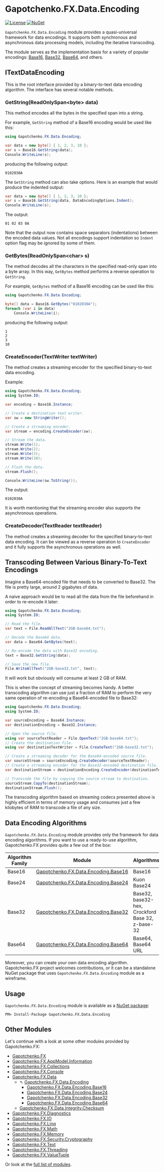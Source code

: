 ﻿# Gapotchenko.FX.Data.Encoding
[![License](https://img.shields.io/badge/license-MIT-green.svg)](../../../../../../LICENSE)
[![NuGet](https://img.shields.io/nuget/v/Gapotchenko.FX.Data.Encoding.svg)](https://www.nuget.org/packages/Gapotchenko.FX.Data.Encoding)

`Gapotchenko.FX.Data.Encoding` module provides a quasi-universal framework for data encodings.
It supports both synchronous and asynchronous data processing models, including the iterative transcoding.

The module serves as the implementation basis for a variety of popular encodings: [Base16](../Gapotchenko.FX.Data.Encoding.Base16#readme), [Base32](../Gapotchenko.FX.Data.Encoding.Base32#readme), [Base64](../Gapotchenko.FX.Data.Encoding.Base64#readme), and others.

## ITextDataEncoding

This is the root interface provided by a binary-to-text data encoding algorithm.
The interface has several notable methods.

### GetString(ReadOnlySpan&lt;byte&gt; data)

This method encodes all the bytes in the specified span into a string.

For example, `GetString` method of a Base16 encoding would be used like this:

``` c#
using Gapotchenko.FX.Data.Encoding;

var data = new byte[] { 1, 2, 3, 10 };
var s = Base16.GetString(data);
Console.WriteLine(s);
```

producing the following output:

```
0102030A
```

The `GetString` method can also take options.
Here is an example that would produce the indented output:

``` c#
var data = new byte[] { 1, 2, 3, 10 };
var s = Base16.GetString(data, DataEncodingOptions.Indent);
Console.WriteLine(s);
```

The output:

```
01 02 03 0A
```

Note that the output now contains space separators (indentations) between the encoded data values.
Not all encodings support indentation so `Indent` option flag may be ignored by some of them.

### GetBytes(ReadOnlySpan&lt;char&gt; s)

The method decodes all the characters in the specified read-only span into a byte array.
In this way, `GetBytes` method performs a reverse operation to `GetString`.

For example, `GetBytes` method of a Base16 encoding can be used like this:

``` c#
using Gapotchenko.FX.Data.Encoding;

byte[] data = Base16.GetBytes("0102030A");
foreach (var i in data)
    Console.WriteLine(i);
```

producing the following output:

```
1
2
3
10
```

### CreateEncoder(TextWriter textWriter)

The method creates a streaming encoder for the specified binary-to-text data encoding.

Example:

``` c#
using Gapotchenko.FX.Data.Encoding;
using System.IO;

var encoding = Base16.Instance;

// Create a destination text writer.
var sw = new StringWriter();

// Create a streaming encoder.
var stream = encoding.CreateEncoder(sw);

// Stream the data.
stream.Write(1);
stream.Write(2);
stream.Write(3);
stream.Write(10);

// Flush the data.
stream.Flush();

Console.WriteLine(sw.ToString());
```

The output:

```
0102030A
```

It is worth mentioning that the streaming encoder also supports the asynchronous operations.

### CreateDecoder(TextReader textReader)

The method creates a streaming decoder for the specified binary-to-text data encoding.
It can be viewed as a reverse operation to `CreateEncoder` and it fully supports the asynchronous operations as well.

## Transcoding Between Various Binary-To-Text Encodings

Imagine a Base64-encoded file that needs to be converted to Base32.
The file is pretty large, around 2 gigabytes of data.

A naive approach would be to read all the data from the file beforehand in order to re-encode it later:

``` c#
using Gapotchenko.FX.Data.Encoding;
using System.IO;

// Read the file.
var text = File.ReadAllText("2GB-base64.txt");

// Decode the Base64 data.
var data = Base64.GetBytes(text);

// Re-encode the data with Base32 encoding.
text = Base32.GetString(data);

// Save the new file.
File.WriteAllText("2GB-base32.txt", text);
```

It will work but obviously will consume at least 2 GB of RAM.

This is when the concept of streaming becomes handy.
A better transcoding algorithm can use just a fraction of RAM to perform the very same operation of re-encoding a Base64-encoded file to Base32:

``` c#
using Gapotchenko.FX.Data.Encoding;
using System.IO;

var sourceEncoding = Base64.Instance;
var destinationEncoding = Base32.Instance;

// Open the source file.
using var sourceTextReader = File.OpenText("2GB-base64.txt");
// Create the destination file.
using var destinationTextWriter = File.CreateText("2GB-base32.txt");

// Create a streaming decoder for the Base64-encoded source file.
var sourceStream = sourceEncoding.CreateDecoder(sourceTextReader);
// Create a streaming encoder for the Base32-encoded destination file.
var destinationStream = destinationEncoding.CreateEncoder(destinationTextWriter);

// Transcode the file by copying the source stream to destination.
sourceStream.CopyTo(destinationStream);
destinationStream.Flush();
```

The transcoding algorithm based on streaming codecs presented above is highly efficient in terms of memory usage and consumes just a few kilobytes of RAM to transcode a file of any size.

## Data Encoding Algorithms

`Gapotchenko.FX.Data.Encoding` module provides only the framework for data encoding algorithms.
If you want to use a ready-to-use algorithm, Gapotchenko.FX provides quite a few out of the box:

| Algorithm Family    | Module                                                                                                 | Algorithms |
| ------------------- | ------------------------------------------------------------------------------------------------------ | ---------- |
| Base16              | [Gapotchenko.FX.Data.Encoding.Base16](../Gapotchenko.FX.Data.Encoding.Base16#readme)   | Base16
| Base24              | [Gapotchenko.FX.Data.Encoding.Base24](../Gapotchenko.FX.Data.Encoding.Base24#readme)   | Kuon Base24
| Base32              | [Gapotchenko.FX.Data.Encoding.Base32](../Gapotchenko.FX.Data.Encoding.Base32#readme)   | Base32, base32-hex, Crockford Base 32, z-base-32
| Base64              | [Gapotchenko.FX.Data.Encoding.Base64](../Gapotchenko.FX.Data.Encoding.Base64#readme)   | Base64, Base64 URL

Moreover, you can create your own data encoding algorithm.
Gapotchenko.FX project welcomes contributions, or it can be a standalone NuGet package that uses `Gapotchenko.FX.Data.Encoding` module as a wireframe.

## Usage

`Gapotchenko.FX.Data.Encoding` module is available as a [NuGet package](https://nuget.org/packages/Gapotchenko.FX.Data.Encoding):

```
PM> Install-Package Gapotchenko.FX.Data.Encoding
```

## Other Modules

Let's continue with a look at some other modules provided by Gapotchenko.FX:

- [Gapotchenko.FX](../../../Gapotchenko.FX)
- [Gapotchenko.FX.AppModel.Information](../../../Gapotchenko.FX.AppModel.Information)
- [Gapotchenko.FX.Collections](../../../Gapotchenko.FX.Collections)
- [Gapotchenko.FX.Console](../../../Gapotchenko.FX.Console)
- [Gapotchenko.FX.Data](#)
  - &#x27B4; [Gapotchenko.FX.Data.Encoding](../Gapotchenko.FX.Data.Encoding)
    - [Gapotchenko.FX.Data.Encoding.Base16](../Gapotchenko.FX.Data.Encoding.Base16)
    - [Gapotchenko.FX.Data.Encoding.Base24](../Gapotchenko.FX.Data.Encoding.Base24)
    - [Gapotchenko.FX.Data.Encoding.Base32](../Gapotchenko.FX.Data.Encoding.Base32)
    - [Gapotchenko.FX.Data.Encoding.Base64](../Gapotchenko.FX.Data.Encoding.Base64)
  - [Gapotchenko.FX.Data.Integrity.Checksum](../../Integrity/Checksum/Gapotchenko.FX.Data.Integrity.Checksum)
- [Gapotchenko.FX.Diagnostics](../../../Gapotchenko.FX.Diagnostics.CommandLine)
- [Gapotchenko.FX.IO](../../../Gapotchenko.FX.IO)
- [Gapotchenko.FX.Linq](../../../Gapotchenko.FX.Linq)
- [Gapotchenko.FX.Math](../../../Gapotchenko.FX.Math)
- [Gapotchenko.FX.Memory](../../../Gapotchenko.FX.Memory)
- [Gapotchenko.FX.Security.Cryptography](../../../Gapotchenko.FX.Security.Cryptography)
- [Gapotchenko.FX.Text](../../../Gapotchenko.FX.Text)
- [Gapotchenko.FX.Threading](../../../Gapotchenko.FX.Threading)
- [Gapotchenko.FX.ValueTuple](../../../Gapotchenko.FX.ValueTuple)

Or look at the [full list of modules](../../..#available-modules).
